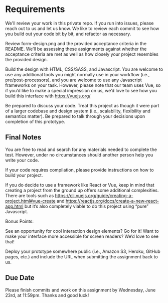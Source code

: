 # Requirements

We'll review your work in this private repo. If you run into issues, please reach out to us and let us know. We like to review each commit to see how you build out your code bit by bit, and refactor as necessary.

Review form-design.png and the provided acceptance criteria in the README. We’ll be assessing these assignments against whether the acceptance criteria are met as well as how closely your project resembles the provided design.

Build the design with HTML, CSS/SASS, and Javascript.​ You are welcome to use any additional tools you might normally use in your workflow (i.e., pre/post-processors), and you are welcome to use any Javascript frameworks on your task. However, please note that our team uses Vue, so if you’d like to make a special impression on us, we’d love to see how you build this interface with <https://vuejs.org/>

Be prepared to discuss your code. ​Treat this project as though it were part of a larger codebase and design system (i.e., scalability, flexibility and semantics matter). Be prepared to talk through your decisions upon completion of this prototype.

## Final Notes

You are free to read and search for any materials needed to complete the test. However, under no circumstances should another person help you write your code.

If your code requires compilation, please provide instructions on how to build your project.

If you do decide to use a framework like React or Vue, keep in mind that creating a project from the ground up offers some additional complexities. There are tools such as <https://cli.vuejs.org/guide/creating-a-project.html#vue-create> and <https://reactjs.org/docs/create-a-new-react-app.html> but it’s also completely viable to do this project using “pure” Javascript.

Bonus Points:

See an opportunity for cool interaction design elements? Go for it! Want to make your interface more accessible for screen readers? We’d love to see that!

Deploy your prototype somewhere public (i.e., Amazon S3, Heroku, GitHub pages, etc.) and include the URL when submitting the assignment back to us.

## Due Date

Please finish commits and work on this assignment by Wednesday, June 23rd, at 11:59pm. Thanks and good luck!
